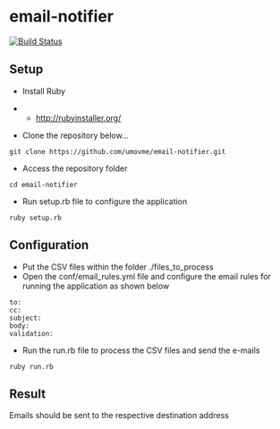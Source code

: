 # email-notifier

[![Build Status](https://travis-ci.org/umovme/email-notifier.svg?branch=master)](https://travis-ci.org/umovme/email-notifier)

Setup
-------------
* Install Ruby
* * http://rubyinstaller.org/

* Clone the repository below...
```
git clone https://github.com/umovme/email-notifier.git
```
* Access the repository folder
```
cd email-notifier
```
* Run setup.rb file to configure the application
```
ruby setup.rb
```

Configuration
-------------
* Put the CSV files within the folder ./files_to_process 
* Open the conf/email_rules.yml file and configure the email rules for running the application as shown below 

```
to: 
cc: 
subject:
body:
validation:
```

* Run the run.rb file to process the CSV files and send the e-mails
```
ruby run.rb
```

Result
-------------
Emails should be sent to the respective destination address
